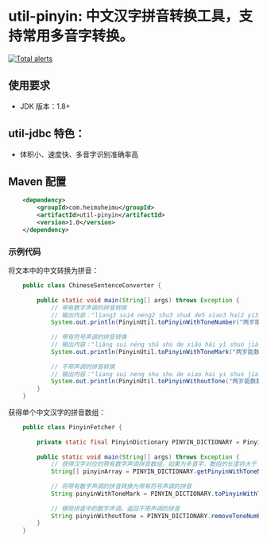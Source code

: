 # util-pinyin: 中文汉字拼音转换工具，支持常用多音字转换。

<a href="https://lgtm.com/projects/g/heimuheimu/util-pinyin/alerts/"><img alt="Total alerts" src="https://img.shields.io/lgtm/alerts/g/heimuheimu/util-pinyin.svg?logo=lgtm&logoWidth=18"/></a>

## 使用要求
* JDK 版本：1.8+ 

## util-jdbc 特色：
* 体积小、速度快、多音字识别准确率高

## Maven 配置
```xml
    <dependency>
        <groupId>com.heimuheimu</groupId>
        <artifactId>util-pinyin</artifactId>
        <version>1.0</version>
    </dependency>
```

### 示例代码

将文本中的中文转换为拼音：
```java
    public class ChineseSentenceConverter {
    
        public static void main(String[] args) throws Exception {
            // 带有数字声调的拼音转换
            // 输出内容："liang3 sui4 neng2 shu3 shu4 de5 xiao3 hai2 yi3 shuo4 jian4 bu4 xian1 le5 。"
            System.out.println(PinyinUtil.toPinyinWithToneNumber("两岁能数数的小孩已数见不鲜了。"));
            
            // 带有符号声调的拼音转换
            // 输出内容："liǎng suì néng shǔ shù de xiǎo hái yǐ shuò jiàn bù xiān le 。"
            System.out.println(PinyinUtil.toPinyinWithToneMark("两岁能数数的小孩已数见不鲜了。"));
            
            // 不带声调的拼音转换
            // 输出内容："liang sui neng shu shu de xiao hai yi shuo jian bu xian le 。"
            System.out.println(PinyinUtil.toPinyinWithoutTone("两岁能数数的小孩已数见不鲜了。"));
        }
    }
```

获得单个中文汉字的拼音数组：
```java
    public class PinyinFetcher {
    
        private static final PinyinDictionary PINYIN_DICTIONARY = PinyinDictionaryFactory.getDictionary();
    
        public static void main(String[] args) throws Exception {
            // 获得汉字对应的带有数字声调拼音数组，如果为多音字，数组的长度将大于 1，如果找不到拼音，会返回 null
            String[] pinyinArray = PINYIN_DICTIONARY.getPinyinWithToneNumber('的');
            
            // 将带有数字声调的拼音转换为带有符号声调的拼音
            String pinyinWithToneMark = PINYIN_DICTIONARY.toPinyinWithToneMark(pinyinArray[0]);
            
            // 移除拼音中的数字声调，返回不带声调的拼音
            String pinyinWithoutTone = PINYIN_DICTIONARY.removeToneNumber(pinyinArray[0]);
        }
    }
```